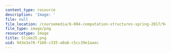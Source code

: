 ```yaml
---
content_type: resource
description: 'Image: '
file: null
file_location: /coursemedia/6-004-computation-structures-spring-2017/943e3a78f160c335a0a6c5cc39e1aaec_Slide25.png
file_type: image/png
resourcetype: Image
title: Slide25.png
uid: 943e3a78-f160-c335-a0a6-c5cc39e1aaec
---
```

